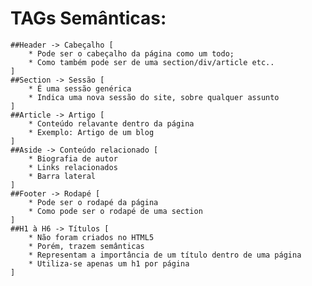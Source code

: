 # TAGs Semânticas:
    ##Header -> Cabeçalho [
        * Pode ser o cabeçalho da página como um todo;
        * Como também pode ser de uma section/div/article etc..
    ]
    ##Section -> Sessão [
        * É uma sessão genérica
        * Indica uma nova sessão do site, sobre qualquer assunto
    ] 
    ##Article -> Artigo [
        * Conteúdo relavante dentro da página
        * Exemplo: Artigo de um blog
    ]
    ##Aside -> Conteúdo relacionado [
        * Biografia de autor
        * Links relacionados
        * Barra lateral
    ]
    ##Footer -> Rodapé [
        * Pode ser o rodapé da página
        * Como pode ser o rodapé de uma section 
    ]
    ##H1 à H6 -> Títulos [
        * Não foram criados no HTML5
        * Porém, trazem semânticas
        * Representam a importância de um título dentro de uma página
        * Utiliza-se apenas um h1 por página
    ]
